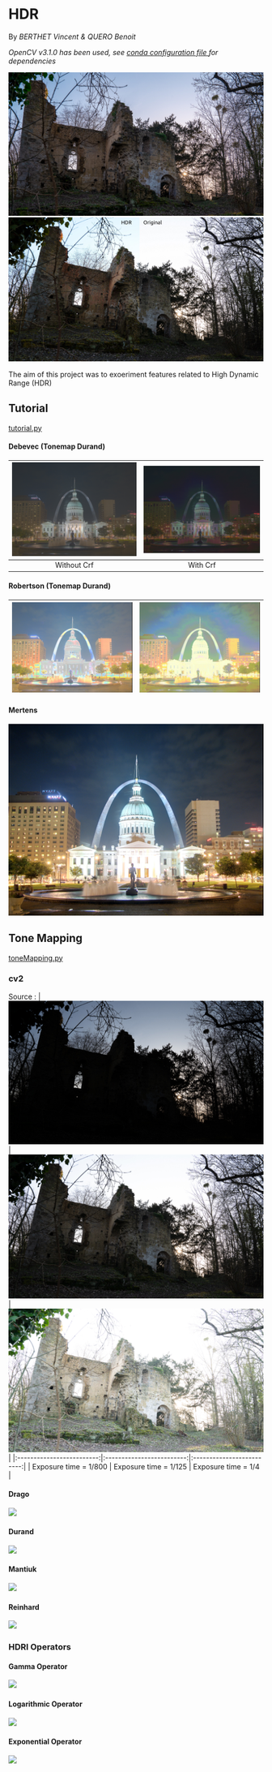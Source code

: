 # HDR

By *BERTHET Vincent & QUERO Benoit*

*OpenCV v3.1.0 has been used, see [conda configuration file ](./conda/linux.yml)for dependencies*


![preview](./output/hdr.jpg)
![](./output/hdr_sample.jpg)

The aim of this project was to exoeriment features related to High Dynamic Range (HDR)


## Tutorial
[tutorial.py](./scripts/tutorial.py)
#### Debevec (Tonemap Durand)

![](./output/tutorial/ldr_debevec.jpg)       | ![](./output/tutorial/ldr_debevec_crf.jpg)
:-------------------------:|:-------------------------:
Without Crf| With Crf

#### Robertson (Tonemap Durand)
![](./output/tutorial/ldr_robertson.jpg)      | ![](./output/tutorial/ldr_robertson_crf.jpg)
:-------------------------:|:-------------------------:

#### Mertens 
![](./output/tutorial/fusion_mertens.jpg)



## Tone Mapping
[toneMapping.py](./scripts/toneMapping.py)
### cv2

Source :
| ![](./sources/data/266/DSC00267.jpg)  | ![](./sources/data/266/DSC00266.jpg) | ![](./sources/data/266/DSC00268.jpg) |
|:-------------------------:|:-------------------------:|:-------------------------:|
| Exposure time = 1/800  | Exposure time = 1/125 | Exposure time = 1/4 |

#### Drago
![](./output/tonemap/ldr_Drago_gamma_1.0_satu_1.0_lum_500.jpg)

#### Durand
![](./output/tonemap/ldr_Durand_gamma_1.0_satu_1.0_lum_700.jpg)

#### Mantiuk
![](./output/tonemap/ldr_Mantiuk_gamma_1.0_satu_1.0_lum_900.jpg)

#### Reinhard
![](./output/tonemap/ldr_Reinhard_gamma_1.0_light_0.75_lum_500.jpg)

### HDRI Operators
#### Gamma Operator
![](./output/tonemap/ldr_hdri_gamma_1.0_lum_1500.jpg)

#### Logarithmic Operator
![](./output/tonemap/ldr_hdri_logarithmic_lum_6000.jpg)

#### Exponential Operator
![](./output/tonemap/ldr_hdri_exponential_lum_255.jpg)